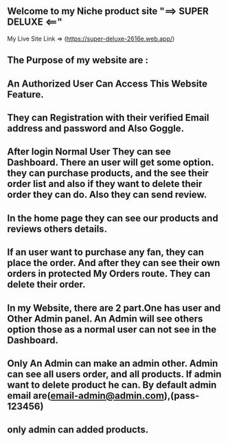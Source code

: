 ## Welcome to my Niche product site "==> SUPER DELUXE <=="
 My Live Site Link => (https://super-deluxe-2616e.web.app/)


 ## The Purpose of my website are :
 ## An Authorized User Can Access This Website Feature.
 ## They can Registration with their verified Email address and password and Also Goggle.
 ## After login Normal User They can see Dashboard. There an user will get some option. they can purchase products, and the see their order list and also if they want to delete their order they can do. Also they can send review.
 ## In the home page they can see our products and reviews others details.
 ## If an user want to purchase any fan, they can place the order. And after they can see their own orders in protected My Orders route. They can delete their order.
 ## In my Website, there are 2 part.One has user and Other Admin panel. An Admin will see others option those as a normal user can not see in the Dashboard.
 ## Only An Admin can make an admin other. Admin can see all users order, and all products. If admin want to delete product he can. By default admin email are(email-admin@admin.com),(pass-123456)
 ## only admin can added products.